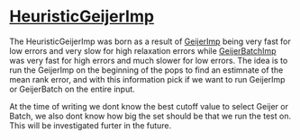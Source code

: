 # [HeuristicGeijerImp](../../src/impl/HeuristicGeijer.cpp)
The HeuristicGeijerImp was born as a result of [GeijerImp](GeijerImp.md) being very fast for low errors and very slow for high relaxation errors while [GeijerBatchImp](GeijerBatchImp.md) was very fast for high errors and much slower for low errors. The idea is to run the GeijerImp on the beginning of the pops to find an estimnate of the mean rank error, and with this information pick if we want to run GeijerImp or GeijerBatch on the entire input. 

At the time of writing we dont know the best cutoff value to select Geijer or Batch, we also dont know how big the set should be that we run the test on. This will be investigated furter in the future. 
